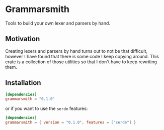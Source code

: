 # Grammarsmith

Tools to build your own lexer and parsers by hand.

## Motivation

Creating lexers and parsers by hand turns out to not be that difficult, however I have found that there is some code I keep copying around.
This crate is a collection of those utilities so that I don't have to keep rewriting them.

## Installation

```toml
[dependencies]
grammarsmith = "0.1.0"
```

or if you want to use the `serde` features:

```toml
[dependencies]
grammarsmith = { version = "0.1.0", features = ["serde"] }
```

